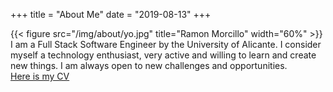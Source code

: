+++
title = "About Me"
date = "2019-08-13"
+++


 {{< figure src="/img/about/yo.jpg"  title="Ramon Morcillo" width="60%"   >}}
I am a Full Stack Software Engineer by the University of Alicante. I consider myself a technology enthusiast, very active and willing to learn and create new things. I am always open to new challenges and opportunities.  
<a href="/documents/RamonMorcilloCV.pdf"  target="_blank">Here is my CV</a>